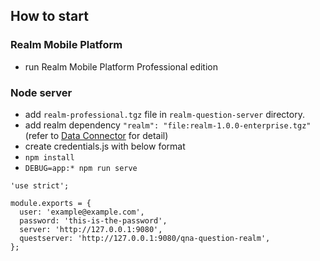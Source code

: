 ## How to start

### Realm Mobile Platform
* run Realm Mobile Platform Professional edition

### Node server
* add `realm-professional.tgz` file in `realm-question-server` directory.
* add realm dependency `"realm": "file:realm-1.0.0-enterprise.tgz"`
(refer to [Data Connector](https://realm.io/docs/realm-object-server/pe-ee/#data-connector) for detail)
* create credentials.js with below format
* `npm install`
* `DEBUG=app:* npm run serve`

```
'use strict';

module.exports = {
  user: 'example@example.com', 
  password: 'this-is-the-password', 
  server: 'http://127.0.0.1:9080',
  questserver: 'http://127.0.0.1:9080/qna-question-realm',
};

```
